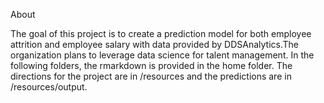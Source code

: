 About

The goal of this project is to create a prediction model for both employee attrition and employee salary with data provided by DDSAnalytics.The organization plans to leverage data science for talent management. In the following folders, the rmarkdown is provided in the home folder. The directions for the project are in /resources and the predictions are in /resources/output.
